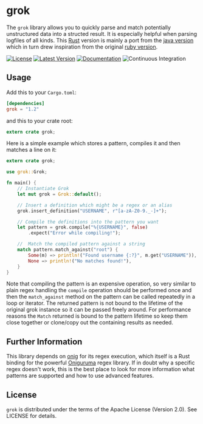 grok
====
The `grok` library allows you to quickly parse and match potentially unstructured data into a structed result. It is especially helpful when parsing logfiles of all kinds. This [Rust](http://rust-lang.org) version is mainly a port from the [java version](https://github.com/thekrakken/java-grok) which in turn drew inspiration from the original [ruby version](https://github.com/logstash-plugins/logstash-filter-grok).

[![License](https://img.shields.io/badge/License-Apache%202.0-blue.svg)](https://opensource.org/licenses/Apache-2.0)
[![Latest Version](https://img.shields.io/crates/v/grok.svg)](https://crates.io/crates/grok)
[![Documentation](https://docs.rs/grok/badge.svg)](https://docs.rs/grok)
![Continuous Integration](https://github.com/daschl/grok/actions/workflows/ci.yml/badge.svg?branch=main)

## Usage
Add this to your `Cargo.toml`:

```toml
[dependencies]
grok = "1.2"
```

and this to your crate root:

```rust
extern crate grok;
```

Here is a simple example which stores a pattern, compiles it and then matches a line on it:

```rust
extern crate grok;

use grok::Grok;

fn main() {
    // Instantiate Grok
    let mut grok = Grok::default();

    // Insert a definition which might be a regex or an alias
    grok.insert_definition("USERNAME", r"[a-zA-Z0-9._-]+");

    // Compile the definitions into the pattern you want
    let pattern = grok.compile("%{USERNAME}", false)
        .expect("Error while compiling!");

    //  Match the compiled pattern against a string
    match pattern.match_against("root") {
        Some(m) => println!("Found username {:?}", m.get("USERNAME")),
        None => println!("No matches found!"),
    }
}
```

Note that compiling the pattern is an expensive operation, so very similar to plain regex handling the `compile`
operation should be performed once and then the `match_against` method on the pattern can be called repeatedly
in a loop or iterator. The returned pattern is not bound to the lifetime of the original grok instance so it can
be passed freely around. For performance reasons the `Match` returned is bound to the pattern lifetime so keep
them close together or clone/copy out the containing results as needed.

## Further Information
This library depends on [onig](https://crates.io/crates/onig) for its regex execution, which itself is a Rust binding for the powerful [Oniguruma](https://github.com/kkos/oniguruma) regex library. If in doubt why a specific regex doesn't work, this is the best place to look for more information what patterns are supported and how to use advanced features.

## License
`grok` is distributed under the terms of the Apache License (Version 2.0). 
See LICENSE for details.
